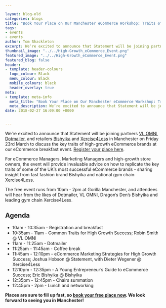 ```yaml
--- 

layout: blog-old
categories: blogs
title: "Book Your Place on Our Manchester eCommerce Workshop: Traits of High-Growth eCommerce Brands"
tags:
- events
- events
author: Tom Shackleton
excerpt: We’re excited to announce that Statement will be joining partners VL OMNI, Dotmailer, and retailers Bishyika and Xercise4Less in Manchester on Friday 23rd March to discuss the key traits of high-growth eCommerce brands at our eCommerce breakfast event.
thumbnail_image: "../../High-Growth_eCommerce_Event.png"
featured_image: "../../High-Growth_eCommerce_Event.png"
featured_blog: false
header:
- template: header-colours
  logo_colour: Black
  menu_colour: Black
  mobile_colours: black
  header_overlay: true
meta:
- template: meta-info
  meta_title: "Book Your Place on Our Manchester eCommerce Workshop: Traits of High-Growth eCommerce Brands"
  meta_description: We’re excited to announce that Statement will be joining partners VL OMNI, Dotmailer, and retailers Bishyika and Xercise4Less in Manchester on Friday 23rd March to discuss the key traits of high-growth eCommerce brands at our eCommerce breakfast event.
date: 2018-02-27 16:09:00 +0000


--- 
```

We’re excited to announce that Statement will be joining partners [VL OMNI](https://virtuallogistics.ca/), [Dotmailer](https://www.dotmailer.com/), and retailers [Bishyika](https://bishyika.com/) and [Xercise4Less](https://4fiit.xercise4less.co.uk/) in Manchester on Friday 23rd March to discuss the key traits of high-growth eCommerce brands at our eCommerce breakfast event. [Register your place here](https://www.eventbrite.co.uk/e/traits-of-high-growth-ecommerce-brands-tickets-43437157708).

For eCommerce Managers, Marketing Managers and high-growth store owners, the event will provide invaluable advice on how to replicate the key traits of some of the UK’s most successful eCommerce brands - sharing insight from fast fashion brand Bishyika and national gym chain Xercise4Less.

The free event runs from 10am - 2pm at Gorilla Manchester, and attendees will hear from the likes of Dotmailer, VL OMNI, Dragon’s Den’s Bishyika and leading gym chain Xercise4Less.

  

Agenda
------

*   10am - 10:35am - Registration and breakfast
*   10:35am - 11am - Common Traits for High Growth Success; Robin Smith @ VL OMNI
*   11am - 11:25am - Dotmailer
*   11:25am - 11:45am - Coffee break
*   11:45am - 12:10pm - eCommerce Marketing Strategies for High Growth Success; Joshua Hobson @ Statement, with Dieter Wegener @ Xercise4Less
*   12:10pm - 12:35pm - A Young Entrepreneur’s Guide to eCommerce Success; Eric Bishyika @ Bishyika
*   12:35pm - 12:45pm - Chairs summation
*   12:45pm - 2pm - Lunch and networking

**Places are sure to fill up fast, so [book your free place now](https://www.eventbrite.co.uk/e/traits-of-high-growth-ecommerce-brands-tickets-43437157708). We look forward to seeing you in Manchester!**